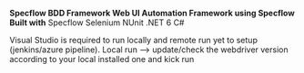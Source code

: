 **Specflow BDD Framework
Web UI Automation Framework using Specflow
Built with**
Specflow
Selenium
NUnit
.NET 6
C#

Visual Studio is required to run locally and remote run yet to setup (jenkins/azure pipeline).
Local run --> update/check the webdriver version according to your local installed one and kick run
